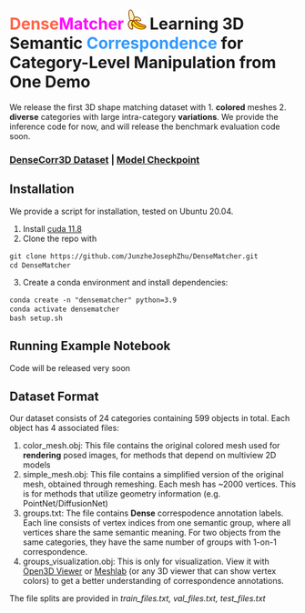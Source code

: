 # <span style="color:#FF6347">Dense</span><span style="color:magenta">Matcher</span> <img src="figs/banana-icon.svg" width="32"> Learning 3D Semantic <span style="color:#3399FF">Correspondence</span> for Category-Level Manipulation from One Demo
We release the first 3D shape matching dataset with 1. <b>colored</b> meshes 2. <b>diverse</b> categories with large intra-category <b>variations</b>. We provide the inference code for now, and will release the benchmark evaluation code soon.
### [DenseCorr3D Dataset]() | [Model Checkpoint]()

## Installation
We provide a script for installation, tested on Ubuntu 20.04.
1. Install [cuda 11.8](https://developer.nvidia.com/cuda-11-8-0-download-archive)
2. Clone the repo with 
```
git clone https://github.com/JunzheJosephZhu/DenseMatcher.git
cd DenseMatcher
```
3. Create a conda environment and install dependencies: 
```
conda create -n "densematcher" python=3.9
conda activate densematcher
bash setup.sh
```

## Running Example Notebook
<!-- Download model checkpoint and dataset from the links above. Unzip the dataset into *DenseCorr3D/* and the model into *checkpoints/* under your working folder.

Activate densematcher environment, run ```jupyter notebook``` and select *example.ipynb* -->
Code will be released very soon

## Dataset Format
Our dataset consists of 24 categories containing 599 objects in total. Each object has 4 associated files:
1. color_mesh.obj: This file contains the original colored mesh used for <b>rendering</b> posed images, for methods that depend on multiview 2D models
2. simple_mesh.obj: This file contains a simplified version of the original mesh, obtained through remeshing. Each mesh has ~2000 vertices. This is for methods that utilize geometry information (e.g. PointNet/DiffusionNet)
3. groups.txt: The file contains <b>Dense</b> correspodence annotation labels. Each line consists of vertex indices from one semantic group, where all vertices share the same semantic meaning. For two objects from the same categories, they have the same number of groups with 1-on-1 correspondence.   
4. groups_visualization.obj: This is only for visualization. View it with [Open3D Viewer](https://www.open3d.org/download/) or [Meshlab](https://www.meshlab.net/) (or any 3D viewer that can show vertex colors) to get a better understanding of correspondence annotations.

The file splits are provided in *train_files.txt, val_files.txt, test_files.txt*

